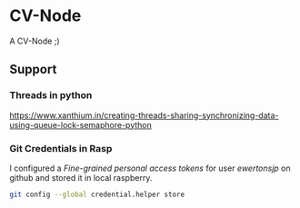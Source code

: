 # CV-Node

A CV-Node ;)

## Support

### Threads in python

https://www.xanthium.in/creating-threads-sharing-synchronizing-data-using-queue-lock-semaphore-python

### Git Credentials in Rasp

I configured a _Fine-grained personal access tokens_ for user _ewertonsjp_ on github and stored it in local raspberry.

```bash
git config --global credential.helper store
```